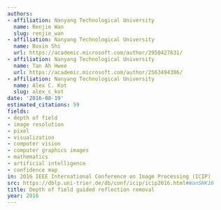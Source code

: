 ```yaml
---
authors:
- affiliation: Nanyang Technological University
  name: Renjie Wan
  slug: renjie_wan
- affiliation: Nanyang Technological University
  name: Boxin Shi
  url: https://academic.microsoft.com/author/2950427631/
- affiliation: Nanyang Technological University
  name: Tan Ah Hwee
  url: https://academic.microsoft.com/author/2563494386/
- affiliation: Nanyang Technological University
  name: Alex C. Kot
  slug: alex_c_kot
date: '2016-08-19'
estimated_citations: 59
fields:
- depth of field
- image resolution
- pixel
- visualization
- computer vision
- computer graphics images
- mathematics
- artificial intelligence
- confidence map
in: 2016 IEEE International Conference on Image Processing (ICIP)
src: https://dblp.uni-trier.de/db/conf/icip/icip2016.html#WanSHK16
title: Depth of field guided reflection removal
year: 2016
---
```


